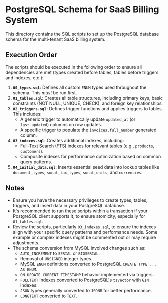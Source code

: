 # PostgreSQL Schema for SaaS Billing System

This directory contains the SQL scripts to set up the PostgreSQL database schema for the multi-tenant SaaS billing system.

## Execution Order

The scripts should be executed in the following order to ensure all dependencies are met (types created before tables, tables before triggers and indexes, etc.):

1.  **`00_types.sql`**: Defines all custom `ENUM` types used throughout the schema. This *must* be run first.
2.  **`01_tables.sql`**: Creates all table structures, including primary keys, basic constraints (NOT NULL, UNIQUE, CHECK), and foreign key relationships.
3.  **`02_triggers.sql`**: Defines trigger functions and applies triggers to tables. This includes:
    *   A generic trigger to automatically update `updated_at` (or `last_updated`) columns on row updates.
    *   A specific trigger to populate the `invoices.full_number` generated column.
4.  **`03_indexes.sql`**: Creates additional indexes, including:
    *   Full-Text Search (FTS) indexes for relevant tables (e.g., `products`, `customers`).
    *   Composite indexes for performance optimization based on common query patterns.
5.  **`04_initial_data.sql`**: Inserts essential seed data into lookup tables like `document_types`, `sunat_tax_types`, `sunat_units`, and `currencies`.

## Notes

*   Ensure you have the necessary privileges to create types, tables, triggers, and insert data in your PostgreSQL database.
*   It's recommended to run these scripts within a transaction if your PostgreSQL client supports it, to ensure atomicity, especially for `01_tables.sql`.
*   Review the scripts, particularly `03_indexes.sql`, to ensure the indexes align with your specific query patterns and performance needs. Some example or complex indexes might be commented out or may require adjustments.
*   The schema conversion from MySQL involved changes such as:
    *   `AUTO_INCREMENT` to `SERIAL` or `BIGSERIAL`.
    *   Removal of `UNSIGNED` integer types.
    *   MySQL `ENUM` definitions converted to PostgreSQL `CREATE TYPE ... AS ENUM`.
    *   `ON UPDATE CURRENT_TIMESTAMP` behavior implemented via triggers.
    *   `FULLTEXT` indexes converted to PostgreSQL's `tsvector` with `GIN` indexes.
    *   `JSON` types generally converted to `JSONB` for better performance.
    *   `LONGTEXT` converted to `TEXT`.
